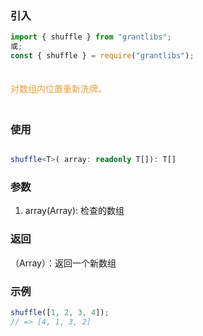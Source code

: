 ### 引入

```js
import { shuffle } from "grantlibs";
或;
const { shuffle } = require("grantlibs");
```

<div style="color: #E6A23C; fontSize: 18px; padding: 20px 0">
  对数组内位置重新洗牌。
</div>

### 使用

```ts

shuffle<T>( array: readonly T[]): T[]

```

### 参数

1. array(Array): 检查的数组

### 返回

（Array）：返回一个新数组

### 示例

```js
shuffle([1, 2, 3, 4]);
// => [4, 1, 3, 2]
```
